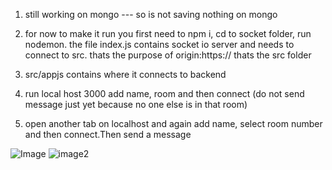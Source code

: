 1) still working on mongo --- so is not saving nothing on mongo
2) for now to make it run you first need to npm i, cd to socket folder, run nodemon.
the file index.js contains socket io server and needs to connect to src. thats the purpose of origin:https://  thats the src folder


3) src/appjs contains where it connects to backend 

4) run local host 3000  add name, room and then connect (do not send message just yet because no one else is in that room)

5) open another tab on localhost and again add name, select room number and then connect.Then send a message



![Image](/chat-app/Images/connections.png)
![image2](/chat-app/Images/workingexample.png)
